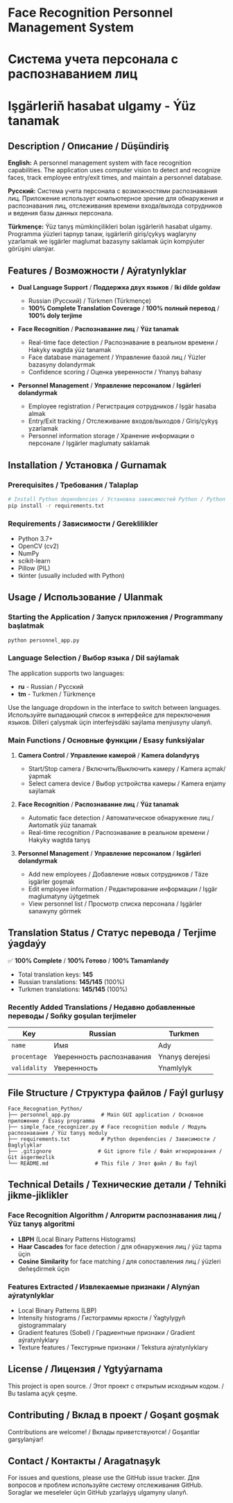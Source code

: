 # Face Recognition Personnel Management System
# Система учета персонала с распознаванием лиц  
# Işgärleriň hasabat ulgamy - Ýüz tanamak

## Description / Описание / Düşündiriş

**English:**
A personnel management system with face recognition capabilities. The application uses computer vision to detect and recognize faces, track employee entry/exit times, and maintain a personnel database.

**Русский:**
Система учета персонала с возможностями распознавания лиц. Приложение использует компьютерное зрение для обнаружения и распознавания лиц, отслеживания времени входа/выхода сотрудников и ведения базы данных персонала.

**Türkmençe:**
Ýüz tanyş mümkinçilikleri bolan işgärleriň hasabat ulgamy. Programma ýüzleri tapnyp tanaw, işgärleriň giriş/çykyş waglaryny yzarlamak we işgärler maglumat bazasyny saklamak üçin kompýuter görüşini ulanýar.

## Features / Возможности / Aýratynlyklar

- **Dual Language Support** / **Поддержка двух языков** / **Iki dilde goldaw**
  - Russian (Русский) / Türkmen (Türkmençe)
  - **100% Complete Translation Coverage** / **100% полный перевод** / **100% doly terjime**

- **Face Recognition** / **Распознавание лиц** / **Ýüz tanamak**
  - Real-time face detection / Распознавание в реальном времени / Hakyky wagtda ýüz tanamak
  - Face database management / Управление базой лиц / Ýüzler bazasyny dolandyrmak
  - Confidence scoring / Оценка уверенности / Ynanyş bahasy

- **Personnel Management** / **Управление персоналом** / **Işgärleri dolandyrmak**
  - Employee registration / Регистрация сотрудников / Işgär hasaba almak
  - Entry/Exit tracking / Отслеживание входов/выходов / Giriş/çykyş yzarlamak
  - Personnel information storage / Хранение информации о персонале / Işgärler maglumaty saklamak

## Installation / Установка / Gurnamak

### Prerequisites / Требования / Talaplар

```bash
# Install Python dependencies / Установка зависимостей Python / Python baglylyklary gurnamak
pip install -r requirements.txt
```

### Requirements / Зависимости / Gereklilikler

- Python 3.7+
- OpenCV (cv2)
- NumPy
- scikit-learn
- Pillow (PIL)
- tkinter (usually included with Python)

## Usage / Использование / Ulanmak

### Starting the Application / Запуск приложения / Programmany başlatmak

```bash
python personnel_app.py
```

### Language Selection / Выбор языка / Dil saýlamak

The application supports two languages:
- **ru** - Russian / Русский  
- **tm** - Turkmen / Türkmençe

Use the language dropdown in the interface to switch between languages.
Используйте выпадающий список в интерфейсе для переключения языков.
Dilleri çalyşmak üçin interfeýsdäki saýlama menýusyny ulanyň.

### Main Functions / Основные функции / Esasy funksiýalar

1. **Camera Control** / **Управление камерой** / **Kamera dolandyryş**
   - Start/Stop camera / Включить/Выключить камеру / Kamera açmak/ýapmak
   - Select camera device / Выбор устройства камеры / Kamera enjamy saýlamak

2. **Face Recognition** / **Распознавание лиц** / **Ýüz tanamak**
   - Automatic face detection / Автоматическое обнаружение лиц / Awtomatik ýüz tanamak
   - Real-time recognition / Распознавание в реальном времени / Hakyky wagtda tanyş

3. **Personnel Management** / **Управление персоналом** / **Işgärleri dolandyrmak**
   - Add new employees / Добавление новых сотрудников / Täze işgärler goşmak
   - Edit employee information / Редактирование информации / Işgär maglumatyny üýtgetmek
   - View personnel list / Просмотр списка персонала / Işgärler sanawyny görmek

## Translation Status / Статус перевода / Terjime ýagdaýy

✅ **100% Complete** / **100% Готово** / **100% Tamamlandy**

- Total translation keys: **145**
- Russian translations: **145/145** (100%)
- Turkmen translations: **145/145** (100%)

### Recently Added Translations / Недавно добавленные переводы / Soňky goşulan terjimeler

| Key | Russian | Turkmen |
|-----|---------|---------|
| `name` | Имя | Ady |
| `procentage` | Уверенность распознавания | Ynanyş derejesi |
| `validality` | Уверенность | Ynamlylyk |

## File Structure / Структура файлов / Faýl gurluşy

```
Face_Recognation_Python/
├── personnel_app.py          # Main GUI application / Основное приложение / Esasy programma
├── simple_face_recognizer.py # Face recognition module / Модуль распознавания / Ýüz tanyş moduly
├── requirements.txt          # Python dependencies / Зависимости / Baglylyklar
├── .gitignore               # Git ignore file / Файл игнорирования / Git äsgermezlik
└── README.md               # This file / Этот файл / Bu faýl
```

## Technical Details / Технические детали / Tehniki jikme-jiklikler

### Face Recognition Algorithm / Алгоритм распознавания лиц / Ýüz tanyş algoritmi

- **LBPH** (Local Binary Patterns Histograms)
- **Haar Cascades** for face detection / для обнаружения лиц / ýüz tapma üçin
- **Cosine Similarity** for face matching / для сопоставления лиц / ýüzleri deňeşdirmek üçin

### Features Extracted / Извлекаемые признаки / Alynýan aýratynlyklar

- Local Binary Patterns (LBP)
- Intensity histograms / Гистограммы яркости / Ýagtylygyň gistogrammalary
- Gradient features (Sobel) / Градиентные признаки / Gradient aýratynlyklary
- Texture features / Текстурные признаки / Tekstura aýratynlyklary

## License / Лицензия / Ygtyýarnama

This project is open source. / Этот проект с открытым исходным кодом. / Bu taslama açyk çeşme.

## Contributing / Вклад в проект / Goşant goşmak

Contributions are welcome! / Вклады приветствуются! / Goşantlar garşylanýar!

## Contact / Контакты / Aragatnaşyk

For issues and questions, please use the GitHub issue tracker.
Для вопросов и проблем используйте систему отслеживания GitHub.
Soraglar we meseleler üçin GitHub yzarlaýyş ulgamyny ulanyň.